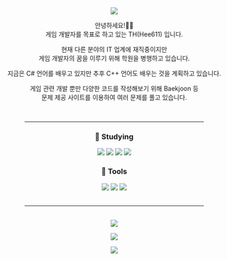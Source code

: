 <div align=center>
 <img src="https://capsule-render.vercel.app/api?type=waving&color=gradient&customColorList=3&height=250&section=header&text=Hello!&fontSize=50" />
 <p>
  안녕하세요!🙇‍♂️<br>
  게임 개발자를 목표로 하고 있는 TH(Hee611) 입니다.
  
  현재 다른 분야의 IT 업계에 재직중이지만<br>
  게임 개발자의 꿈을 이루기 위해 학원을 병행하고 있습니다.

  지금은 C# 언어를 배우고 있지만 추후 C++ 언어도 배우는 것을 계획하고 있습니다.

  게임 관련 개발 뿐만 다양한 코드를 작성해보기 위해 Baekjoon 등<br>
  문제 제공 사이트를 이용하여 여러 문제를 풀고 있습니다.
 </p>
 
 <br/>
 <hr width="80%" noshade />
 
 <div>
  <h3>📄 Studying </h3>
   <img src="https://img.shields.io/badge/C%23-ffffff?style=flat-square&logo=Csharp&logoColor=ffffff&labelColor=3776AB&color=3776AB"/>
   <img src="https://img.shields.io/badge/C++-ffffff?style=flat-square&logo=c%2B%2B&logoColor=ffffff&labelColor=00599C&color=00599C"/>
   <img src="https://img.shields.io/badge/MySQL-ffffff?style=flat-square&logo=MySQL&logoColor=ffffff&labelColor=4479A1&color=4479A1"/>
   <img src="https://img.shields.io/badge/Linux-ffffff?style=flat-square&logo=Linux&logoColor=ffffff&labelColor=FF9436&color=FF9436"/>
 </div>
 
 <div>
  <h3>🧰 Tools </h3>
   <img src="https://img.shields.io/badge/Visual Studio-ffffff?style=flat-square&logo=Visual Studio&logoColor=ffffff&labelColor=5C2D91&color=5C2D91"/>
   <img src="https://img.shields.io/badge/Visual Studio Code-ffffff?style=flat-square&logo=Visual Studio Code&logoColor=ffffff&labelColor=007ACC&color=007ACC"/>
   <img src="https://img.shields.io/badge/GitHub-ffffff?style=flat-square&logo=GitHub&logoColor=ffffff&labelColor=181717&color=181717"/>
 </div>
 
<br/>
<hr width="80%" noshade />
<br/>
 
   <img src="https://github-readme-stats.vercel.app/api?username=Hee611&show_icons=true&title_color=64b3f4&text_color=B2EBF4&bg_color=353535" />
 
<br/>
 
<!-- 사용 언어 순위 <img src="https://github-readme-stats.vercel.app/api/top-langs/?username=Hee611&bg_color=353535&langs_count=5" /> -->
 
<a href="https://hits.seeyoufarm.com"><img src="https://hits.seeyoufarm.com/api/count/incr/badge.svg?url=https%3A%2F%2Fgithub.com%2FHee611&count_bg=%23070707&title_bg=%23555555&icon=cliqz.svg&icon_color=%23E7E7E7&title=hits&edge_flat=false"/></a>

 <img src="https://capsule-render.vercel.app/api?type=waving&color=gradient&customColorList=3&height=190&section=footer" />
</div>
<!--
**Hee611/Hee611** is a ✨ _special_ ✨ repository because its `README.md` (this file) appears on your GitHub profile.

Here are some ideas to get you started:

- 🔭 I’m currently working on ...
- 🌱 I’m currently learning ...
- 👯 I’m looking to collaborate on ...
- 🤔 I’m looking for help with ...
- 💬 Ask me about ...
- 📫 How to reach me: ...
- 😄 Pronouns: ...
- ⚡ Fun fact: ...
-->
